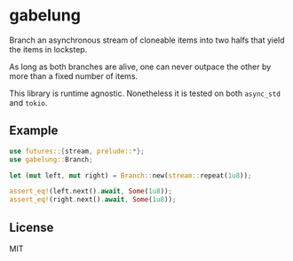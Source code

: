 # gabelung

Branch an asynchronous stream of cloneable items into two halfs that yield
the items in lockstep.

As long as both branches are alive, one can never outpace the other by more than
a fixed number of items.

This library is runtime agnostic. Nonetheless it is tested on both `async_std`
and `tokio`.

## Example

```rust
use futures::{stream, prelude::*};
use gabelung::Branch;

let (mut left, mut right) = Branch::new(stream::repeat(1u8));

assert_eq!(left.next().await, Some(1u8));
assert_eq!(right.next().await, Some(1u8));
```

## License

MIT
